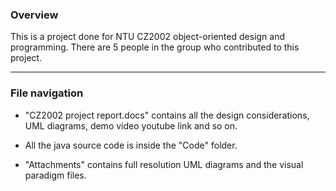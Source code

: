 ### Overview

This is a project done for NTU CZ2002 object-oriented design and programming. 
There are 5 people in the group who contributed
to this project.

---

### File navigation

- "CZ2002 project report.docs" contains all the design considerations, UML diagrams, demo video youtube link and so on.

- All the java source code is inside the "Code" folder.

- "Attachments" contains full resolution UML diagrams and the visual paradigm files.